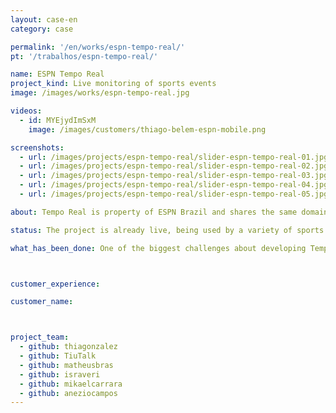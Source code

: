 ```yaml
---
layout: case-en
category: case

permalink: '/en/works/espn-tempo-real/'
pt: '/trabalhos/espn-tempo-real/'

name: ESPN Tempo Real
project_kind: Live monitoring of sports events
image: /images/works/espn-tempo-real.jpg

videos:
  - id: MYEjydImSxM
    image: /images/customers/thiago-belem-espn-mobile.png  

screenshots:
  - url: /images/projects/espn-tempo-real/slider-espn-tempo-real-01.jpg
  - url: /images/projects/espn-tempo-real/slider-espn-tempo-real-02.jpg
  - url: /images/projects/espn-tempo-real/slider-espn-tempo-real-03.jpg
  - url: /images/projects/espn-tempo-real/slider-espn-tempo-real-04.jpg
  - url: /images/projects/espn-tempo-real/slider-espn-tempo-real-05.jpg

about: Tempo Real is property of ESPN Brazil and shares the same domain of ESPN.com.br. It's used for live coverage of games and sports events and it's answering a demand that only TV and Radio fulfilled until not too long ago.

status: The project is already live, being used by a variety of sports fans. Released a few weeks before the 2014 World Cup, the time couldn't be more appropriate. Specially for those fans who haven't been lucky enough to have a flexible work schedule or wouldn't be capable of watching all games. It even has a mobile version, delivering an optimized experience for smartphone and tablet users.

what_has_been_done: One of the biggest challenges about developing Tempo Real was presenting event updates as quickly as possible, maintaining the same efficiency even with a large number of simultaneous users. In addition, we worked to adapt the product design and user experience to mobile devices without compromising quality. We chose to use AngularJS to build the client side and ended up achieving great performance.



customer_experience:

customer_name:



project_team:
  - github: thiagonzalez
  - github: TiuTalk
  - github: matheusbras
  - github: israveri
  - github: mikaelcarrara
  - github: aneziocampos
---
```

